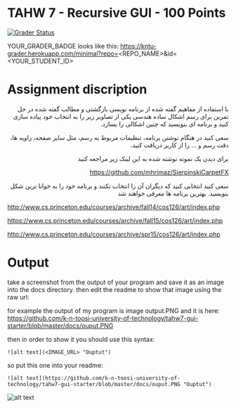 # TAHW 7 - Recursive GUI - 100 Points

[![Grader Status](YOUR_GRADER_BADGE)](YOUR_GRADER_BADGE)

YOUR_GRADER_BADGE looks like this: https://kntu-grader.herokuapp.com/minimal?repo=<REPO_NAME>&id=<YOUR_STUDENT_ID>


# Assignment discription

<alt dir="rtl" align="right">
  
 با استفاده از مفاهیم گفته شده از برنامه نویسی بازگشتی و مطالب گفته شده در حل تمرین برای رسم اشکال ساده هندسی یکی از تصاویر زیر را به انتخاب خود پیاده سازی کنید و برنامه ای بنویسید که چنین اشکالی را بسازد.

سعی کنید در هنگام نوشتن برنامه، تنظیمات مربوط به رسم، مثل سایز صفحه، زاویه ها، دقت رسم و ... را از کاربر دریافت کنید.

برای دیدن یک نمونه نوشته شده به این لینک زیر مراجعه کنید

 https://github.com/mhrimaz/SierpinskiCarpetFX 
  
  
  سعی کنید انتخابی کنید که دیگران آن  را انتخاب نکنند و برنامه خود را به خوانا ترین شکل بنویسید. بهترین برنامه ها معرفی خواهند شد
  
  
  </alt>

http://www.cs.princeton.edu/courses/archive/fall14/cos126/art/index.php

https://www.cs.princeton.edu/courses/archive/fall15/cos126/art/index.php

http://www.cs.princeton.edu/courses/archive/spr15/cos126/art/index.php


# Output

take a screenshot from the output of your program and save it as an image into the docs directory. then edit the readme to show that image using the raw url:

for example the output of my program is image output.PNG and it is here: https://github.com/k-n-toosi-university-of-technology/tahw7-gui-starter/blob/master/docs/ouput.PNG

then in order to show it you should use this syntax:

`![alt text](<IMAGE_URL> "Ouptut")`

so put this one into your readme:

`![alt text](https://github.com/k-n-toosi-university-of-technology/tahw7-gui-starter/blob/master/docs/ouput.PNG "Ouptut")`


![alt text](https://github.com/k-n-toosi-university-of-technology/tahw7-gui-starter/blob/master/docs/ouput.PNG "Ouptut")


